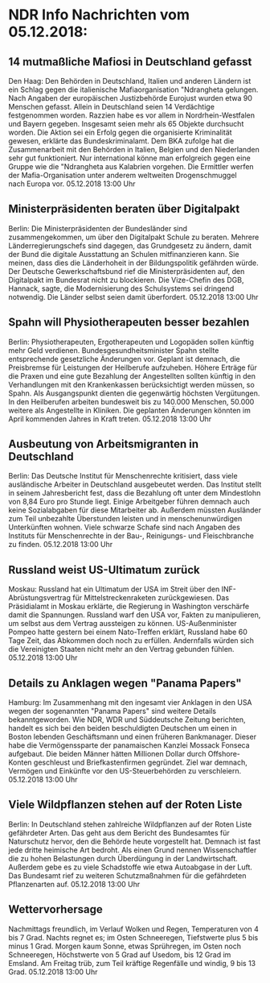 # NDR Info Nachrichten vom 05.12.2018:


## 14 mutmaßliche Mafiosi in Deutschland gefasst
Den Haag:   Den Behörden in Deutschland, Italien und anderen Ländern ist ein Schlag gegen die italienische Mafiaorganisation "Ndrangheta gelungen. Nach Angaben der europäischen Justizbehörde Eurojust wurden etwa 90 Menschen gefasst. Allein in Deutschland seien 14 Verdächtige festgenommen worden. Razzien habe es vor allem in Nordrhein-Westfalen und Bayern gegeben. Insgesamt seien mehr als 65 Objekte durchsucht worden. Die Aktion sei ein Erfolg gegen die organisierte Kriminalität gewesen, erklärte das Bundeskriminalamt. Dem BKA zufolge hat die Zusammenarbeit mit den Behörden in Italien, Belgien und den Niederlanden sehr gut funktioniert. Nur international könne man erfolgreich gegen eine Gruppe wie die "Ndrangheta aus Kalabrien vorgehen. Die Ermittler werfen der Mafia-Organisation unter anderem weltweiten Drogenschmuggel nach Europa vor. 05.12.2018 13:00 Uhr 

## Ministerpräsidenten beraten über Digitalpakt
Berlin: Die Ministerpräsidenten der Bundesländer sind zusammengekommen, um über den Digitalpakt Schule zu beraten. Mehrere Länderregierungschefs sind dagegen, das Grundgesetz zu ändern, damit der Bund die digitale Ausstattung an Schulen mitfinanzieren kann. Sie meinen, dass dies die Länderhoheit in der Bildungspolitik gefährden würde. Der Deutsche Gewerkschaftsbund rief die Ministerpräsidenten auf, den Digitalpakt im Bundesrat nicht zu blockieren. Die Vize-Chefin des DGB, Hannack, sagte, die Modernisierung des Schulsystems sei dringend notwendig. Die Länder selbst seien damit überfordert. 05.12.2018 13:00 Uhr 

## Spahn will Physiotherapeuten besser bezahlen
Berlin:     Physiotherapeuten, Ergotherapeuten und Logopäden sollen künftig mehr Geld verdienen. Bundesgesundheitsminister Spahn stellte entsprechende gesetzliche Änderungen vor. Geplant ist demnach, die Preisbremse für Leistungen der Heilberufe aufzuheben. Höhere Erträge für die Praxen und eine gute Bezahlung der Angestellten sollten künftig in den Verhandlungen mit den Krankenkassen berücksichtigt werden müssen, so Spahn. Als Ausgangspunkt dienten die gegenwärtig höchsten Vergütungen. In den Heilberufen arbeiten bundesweit bis zu 140.000 Menschen, 50.000 weitere als Angestellte in Kliniken. Die geplanten Änderungen könnten im April kommenden Jahres in Kraft treten. 05.12.2018 13:00 Uhr 

## Ausbeutung von Arbeitsmigranten in Deutschland
Berlin: Das Deutsche Institut für Menschenrechte kritisiert, dass viele ausländische Arbeiter in Deutschland ausgebeutet werden. Das Institut stellt in seinem Jahresbericht fest, dass die Bezahlung oft unter dem Mindestlohn von 8,84 Euro pro Stunde liegt. Einige Arbeitgeber führen demnach auch keine Sozialabgaben für diese Mitarbeiter ab. Außerdem müssten Ausländer zum Teil unbezahlte Überstunden leisten und in menschenunwürdigen Unterkünften wohnen. Viele schwarze Schafe sind nach Angaben des Instituts für Menschenrechte in der Bau-, Reinigungs- und Fleischbranche zu finden. 05.12.2018 13:00 Uhr 

## Russland weist US-Ultimatum zurück
Moskau: Russland hat ein Ultimatum der USA im Streit über den INF-Abrüstungsvertrag für Mittelstreckenraketen zurückgewiesen. Das Präsidialamt in Moskau erklärte, die Regierung in Washington verschärfe damit die Spannungen. Russland warf den USA vor, Fakten zu manipulieren, um selbst aus dem Vertrag aussteigen zu können. US-Außenminister Pompeo hatte gestern bei einem Nato-Treffen erklärt, Russland habe 60 Tage Zeit, das Abkommen doch noch zu erfüllen. Andernfalls würden sich die Vereinigten Staaten nicht mehr an den Vertrag gebunden fühlen. 05.12.2018 13:00 Uhr 

## Details zu Anklagen wegen "Panama Papers"
Hamburg: Im Zusammenhang mit den ingesamt vier Anklagen in den USA wegen der sogenannten "Panama Papers" sind weitere Details bekanntgeworden. Wie NDR, WDR und Süddeutsche Zeitung berichten, handelt es sich bei den beiden beschuldigten  Deutschen um einen in Boston lebenden Geschäftsmann und einen früheren Bankmanager. Dieser habe die Vermögenssparte der panamaischen Kanzlei Mossack Fonseca aufgebaut. Die beiden Männer hätten Millionen Dollar durch Offshore-Konten geschleust und Briefkastenfirmen gegründet. Ziel war demnach, Vermögen und Einkünfte vor den US-Steuerbehörden zu verschleiern. 05.12.2018 13:00 Uhr 

## Viele Wildpflanzen stehen auf der Roten Liste
Berlin: In Deutschland stehen zahlreiche Wildpflanzen auf der Roten Liste gefährdeter Arten. Das geht aus dem Bericht des Bundesamtes für Naturschutz hervor, den die Behörde heute vorgestellt hat. Demnach ist fast jede dritte heimische Art bedroht. Als einen Grund nennen Wissenschaftler die zu hohen Belastungen durch Überdüngung in der Landwirtschaft. Außerdem gebe es zu viele Schadstoffe wie etwa Autoabgase in der Luft. Das Bundesamt rief zu weiteren Schutzmaßnahmen für die gefährdeten Pflanzenarten auf. 05.12.2018 13:00 Uhr 

## Wettervorhersage
Nachmittags freundlich, im Verlauf Wolken und Regen, Temperaturen von 4 bis 7 Grad. Nachts regnet es; im Osten Schneeregen,  Tiefstwerte plus 5 bis minus 1 Grad. Morgen kaum Sonne, etwas Sprühregen, im Osten noch Schneeregen,  Höchstwerte von 5 Grad auf Usedom, bis 12 Grad im Emsland. Am Freitag trüb, zum Teil kräftige Regenfälle und windig,  9 bis 13 Grad. 05.12.2018 13:00 Uhr 
